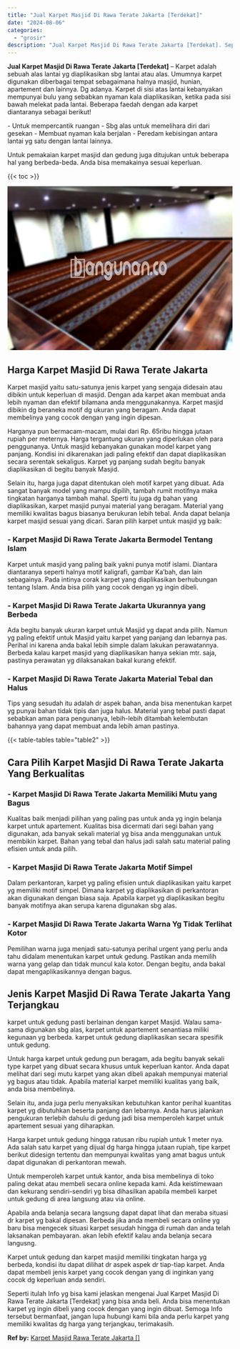 ```yaml
---
title: "Jual Karpet Masjid Di Rawa Terate Jakarta [Terdekat]"
date: "2024-08-06"
categories: 
  - "grosir"
description: "Jual Karpet Masjid Di Rawa Terate Jakarta [Terdekat]. Seperti itulah Info yg bisa kami jelaskan mengenai Jual Karpet Masjid Di Rawa Terate Jakarta [Terdekat..."
---
```


**Jual Karpet Masjid Di Rawa Terate Jakarta \[Terdekat\]** – Karpet adalah sebuah alas lantai yg diaplikasikan sbg lantai atau alas. Umumnya karpet digunakan diberbagai tempat sebagaimana halnya masjid, hunian, apartement dan lainnya. Dg adanya. Karpet di sisi atas lantai kebanyakan mempunyai bulu yang sebabkan nyaman kala diaplikasikan, ketika pada sisi bawah melekat pada lantai. Beberapa faedah dengan ada karpet diantaranya sebagai berikut!

\- Untuk mempercantik ruangan - Sbg alas untuk memelihara diri dari gesekan - Membuat nyaman kala berjalan - Peredam kebisingan antara lantai yg satu dengan lantai lainnya.

Untuk pemakaian karpet masjid dan gedung juga ditujukan untuk beberapa hal yang berbeda-beda. Anda bisa memakainya sesuai keperluan.

{{< toc >}}

![Jual Karpet Masjid Di Rawa Terate Jakarta [Terdekat]](/images/grosir-karpet-murah-71.png)

## Harga Karpet Masjid Di Rawa Terate Jakarta

Karpet masjid yaitu satu-satunya jenis karpet yang sengaja didesain atau dibikin untuk keperluan di masjid. Dengan ada karpet akan membuat anda lebih nyaman dan efektif bilamana anda menggunakannya. Karpet masjid dibikin dg beraneka motif dg ukuran yang beragam. Anda dapat membelinya yang cocok dengan yang ingin dipesan.

Harganya pun bermacam-macam, mulai dari Rp. 65ribu hingga jutaan rupiah per meternya. Harga tergantung ukuran yang diperlukan oleh para penggunanya. Untuk masjid kebanyakan gunakan model karpet yang panjang. Kondisi ini dikarenakan jadi paling efektif dan dapat diaplikasikan secara serentak sekaligus. Karpet yg panjang sudah begitu banyak diaplikasikan di begitu banyak Masjid.

Selain itu, harga juga dapat ditentukan oleh motif karpet yang dibuat. Ada sangat banyak model yang mampu dipilih, tambah rumit motifnya maka tingkatan harganya tambah mahal. Sperti itu juga dg bahan yang diaplikasikan, karpet masjid punyai material yang beragam. Material yang memiliki kwalitas bagus biasanya berukuran lebih tebal. Anda dapat belanja karpet masjid sesuai yang dicari. Saran pilih karpet untuk masjid yg baik:

### \- Karpet Masjid Di Rawa Terate Jakarta Bermodel Tentang Islam

Karpet untuk masjid yang paling baik yakni punya motif islami. Diantara diantaranya seperti halnya motif kaligrafi, gambar Ka’bah, dan lain sebagainya. Pada intinya corak karpet yang diaplikasikan berhubungan tentang Islam. Anda bisa pilih yang cocok dengan yg ingin dibeli.

### \- Karpet Masjid Di Rawa Terate Jakarta Ukurannya yang Berbeda

Ada begitu banyak ukuran karpet untuk Masjid yg dapat anda pilih. Namun yg paling efektif untuk Masjid yaitu karpet yang panjang dan lebarnya pas. Perihal ini karena anda bakal lebih simple dalam lakukan perawatannya. Berbeda kalau karpet masjid yang diaplikasikan hanya sekian mtr. saja, pastinya perawatan yg dilaksanakan bakal kurang efektif.

### \- Karpet Masjid Di Rawa Terate Jakarta Material Tebal dan Halus

Tips yang sesudah itu adalah dr aspek bahan, anda bisa menentukan karpet yg punyai bahan tidak tipis dan juga halus. Material yang tebal pasti dapat sebabkan aman para pengunanya, lebih-lebih ditambah kelembutan bahannya yang dapat membuat anda lebih aman pastinya.

{{< table-tables table="table2" >}}

## Cara Pilih Karpet Masjid Di Rawa Terate Jakarta Yang Berkualitas

### \- Karpet Masjid Di Rawa Terate Jakarta Memiliki Mutu yang Bagus

Kualitas baik menjadi pilihan yang paling pas untuk anda yg ingin belanja karpet untuk apartement. Kualitas bisa dicermati dari segi bahan yang digunakan, ada banyak sekali material yg bisa anda menggunakan untuk membikin karpet. Bahan yang tebal dan halus jadi salah satu material paling efisien untuk anda pilih.

### \- Karpet Masjid Di Rawa Terate Jakarta Motif Simpel

Dalam perkantoran, karpet yg paling efisien untuk diaplikasikan yaitu karpet yg memiliki motif simpel. Dimana karpet yg diaplikasikan di perkantoran akan digunakan dengan biasa saja. Apabila karpet yg diaplikasikan begitu banyak motifnya akan serupa karena digunakan sbg alas.

### \- Karpet Masjid Di Rawa Terate Jakarta Warna Yg Tidak Terlihat Kotor

Pemilihan warna juga menjadi satu-satunya perihal urgent yang perlu anda tahu didalam menentukan karpet untuk gedung. Pastikan anda memilih warna yang gelap dan tidak muncul kala kotor. Dengan begitu, anda bakal dapat mengaplikasikannya dengan bagus.

## Jenis Karpet Masjid Di Rawa Terate Jakarta Yang Terjangkau

karpet untuk gedung pasti berlainan dengan karpet Masjid. Walau sama-sama digunakan sbg alas, karpet untuk apartement senantiasa miliki kegunaan yg berbeda. karpet untuk gedung diaplikasikan secara spesifik untuk gedung.

Untuk harga karpet untuk gedung pun beragam, ada begitu banyak sekali type karpet yang dibuat secara khusus untuk keperluan kantor. Anda dapat melihat dari segi mutu karpet yang akan dibeli apakah mempunyai material yg bagus atau tidak. Apabila material karpet memiliki kualitas yang baik, anda bisa membelinya.

Selain itu, anda juga perlu menyaksikan kebutuhkan kantor perihal kuantitas karpet yg dibutuhkan beserta panjang dan lebarnya. Anda harus jalankan pengukuran terlebih dahulu di gedung jadi bisa memperoleh karpet untuk apartement sesuai yang diharapkan.

Harga karpet untuk gedung hingga ratusan ribu rupiah untuk 1 meter nya. Ada salah satu karpet yang dijual dg harga hingga jutaan rupiah, tipe karpet berikut didesign tertentu dan mempunyai kwalitas yang amat bagus untuk dapat digunakan di perkantoran mewah.

Untuk memperoleh karpet untuk kantor, anda bisa membelinya di toko paling dekat atau membeli secara online kepada kami. Ada keistimewaan dan kekurang sendiri-sendiri yg bisa dihasilkan apabila membeli karpet untuk gedung di area langsung atau via online.

Apabila anda belanja secara langsung dapat dapat lihat dan meraba situasi dr karpet yg bakal dipesan. Berbeda jika anda membeli secara online yg baru bisa mengecek situasi karpet sesudah hingga di rumah dan anda telah laksanakan pembayaran. akan lebih efektif kalau anda belanja secara langusng.

Karpet untuk gedung dan karpet masjid memiliki tingkatan harga yg berbeda, kondisi itu dapat dilihat dr aspek aspek dr tiap-tiap karpet. Anda dapat membeli jenis karpet yang cocok dengan yang di inginkan yang cocok dg keperluan anda sendiri.

Seperti itulah Info yg bisa kami jelaskan mengenai Jual Karpet Masjid Di Rawa Terate Jakarta \[Terdekat\] yang bisa anda beli. Anda bisa menentukan karpet yg ingin dibeli yang cocok dengan yang ingin dibuat. Semoga Info tersebut bermanfaat, jangan lupa hubungi kami bila anda perlu karpet yang memiliki kwalitas dg harga yang terjangkau, terimakasih.

**Ref by:**  [Karpet Masjid Rawa Terate Jakarta []](https://id.wikipedia.org/wiki/Karpet)
